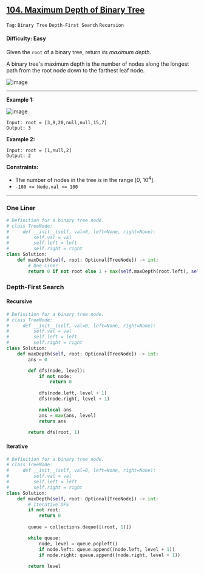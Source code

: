 ## [104. Maximum Depth of Binary Tree](https://leetcode.com/problems/maximum-depth-of-binary-tree)

```Tag```: ```Binary Tree``` ```Depth-First Search``` ```Recursion```

#### Difficulty: Easy

Given the ```root``` of a binary tree, return _its maximum depth_.

A binary tree's maximum depth is the number of nodes along the longest path from the root node down to the farthest leaf node.

![image](https://user-images.githubusercontent.com/35042430/217079209-78c4f467-182b-47c0-8edb-ed98a1c5c32a.png)

---

__Example 1:__

![image](https://assets.leetcode.com/uploads/2020/11/26/tmp-tree.jpg)
```
Input: root = [3,9,20,null,null,15,7]
Output: 3
```

__Example 2:__
```
Input: root = [1,null,2]
Output: 2
```

__Constraints:__

- The number of nodes in the tree is in the range [0, 10<sup>4</sup>].
- ```-100 <= Node.val <= 100```

---

### One Liner

```Python
# Definition for a binary tree node.
# class TreeNode:
#     def __init__(self, val=0, left=None, right=None):
#         self.val = val
#         self.left = left
#         self.right = right
class Solution:
    def maxDepth(self, root: Optional[TreeNode]) -> int:
        # One Liner
        return 0 if not root else 1 + max(self.maxDepth(root.left), self.maxDepth(root.right))
```

### Depth-First Search

#### Recursive

```Python
# Definition for a binary tree node.
# class TreeNode:
#     def __init__(self, val=0, left=None, right=None):
#         self.val = val
#         self.left = left
#         self.right = right
class Solution:
    def maxDepth(self, root: Optional[TreeNode]) -> int:
        ans = 0

        def dfs(node, level):
            if not node:
                return 0
            
            dfs(node.left, level + 1)
            dfs(node.right, level + 1)

            nonlocal ans
            ans = max(ans, level)
            return ans
        
        return dfs(root, 1)
```

#### Iterative

```Python
# Definition for a binary tree node.
# class TreeNode:
#     def __init__(self, val=0, left=None, right=None):
#         self.val = val
#         self.left = left
#         self.right = right
class Solution:
    def maxDepth(self, root: Optional[TreeNode]) -> int:
        # Iterative DFS
        if not root:
            return 0
        
        queue = collections.deque([(root, 1)])

        while queue:
            node, level = queue.popleft()
            if node.left: queue.append((node.left, level + 1))
            if node.right: queue.append((node.right, level + 1))
        
        return level
```

